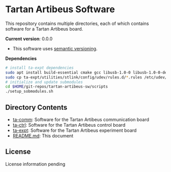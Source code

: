 # Tartan Artibeus Software

This repository contains multiple directories, each of which contains software
for a Tartan Artibeus board.

**Current version**: 0.0.0

* This software uses [semantic versioning](http://semver.org).

**Dependencies**

```bash
# install ta-expt dependencies
sudo apt install build-essential cmake gcc libusb-1.0-0 libusb-1.0-0-dev libgtk-3-dev
sudo cp ta-expt/utilities/stlink/config/udev/rules.d/*.rules /etc/udev/rules.d/
# initialize and update submodules
cd $HOME/git-repos/tartan-artibeus-sw/scripts
./setup_sobmodules.sh
```

## Directory Contents

* [ta-comm](ta-comm/README.md): Software for the Tartan Artibeus communication
  board
* [ta-ctrl](ta-ctrl/README.md): Software for the Tartan Artibeus control board
* [ta-expt](ta-expt/README.md): Software for the Tartan Artibeus experiment
  board
* [README.md](README.md): This document

## License

License information pending
